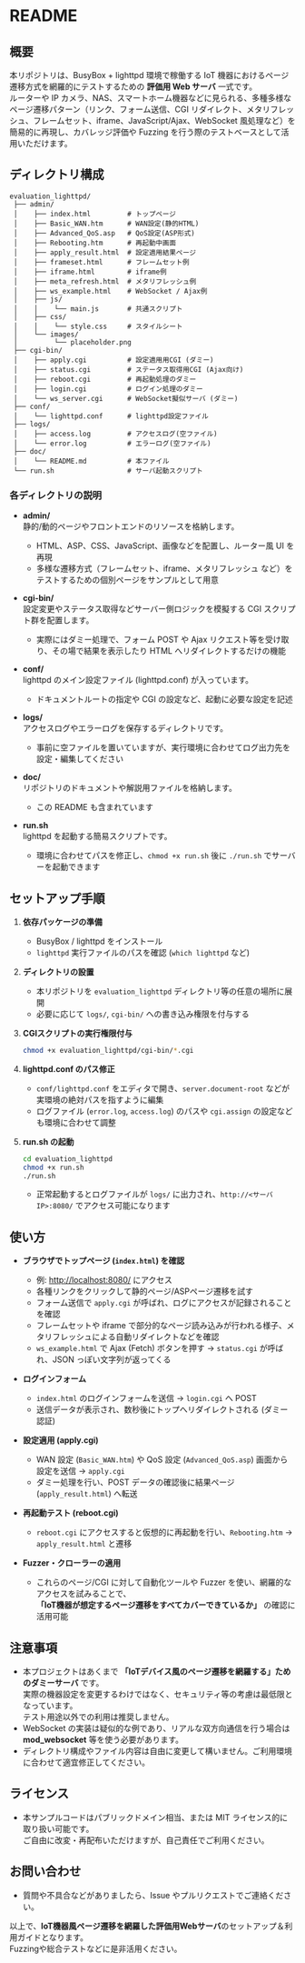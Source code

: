 # README

## 概要
本リポジトリは、BusyBox + lighttpd 環境で稼働する IoT 機器におけるページ遷移方式を網羅的にテストするための **評価用 Web サーバ** 一式です。  
ルーターや IP カメラ、NAS、スマートホーム機器などに見られる、多種多様なページ遷移パターン（リンク、フォーム送信、CGI リダイレクト、メタリフレッシュ、フレームセット、iframe、JavaScript/Ajax、WebSocket 風処理など）を簡易的に再現し、カバレッジ評価や Fuzzing を行う際のテストベースとして活用いただけます。

## ディレクトリ構成

```
evaluation_lighttpd/
 ├── admin/
 │    ├── index.html         # トップページ
 │    ├── Basic_WAN.htm      # WAN設定(静的HTML)
 │    ├── Advanced_QoS.asp   # QoS設定(ASP形式)
 │    ├── Rebooting.htm      # 再起動中画面
 │    ├── apply_result.html  # 設定適用結果ページ
 │    ├── frameset.html      # フレームセット例
 │    ├── iframe.html        # iframe例
 │    ├── meta_refresh.html  # メタリフレッシュ例
 │    ├── ws_example.html    # WebSocket / Ajax例
 │    ├── js/
 │    │    └── main.js       # 共通スクリプト
 │    ├── css/
 │    │    └── style.css     # スタイルシート
 │    └── images/
 │         └── placeholder.png
 ├── cgi-bin/
 │    ├── apply.cgi          # 設定適用用CGI (ダミー)
 │    ├── status.cgi         # ステータス取得用CGI (Ajax向け)
 │    ├── reboot.cgi         # 再起動処理のダミー
 │    ├── login.cgi          # ログイン処理のダミー
 │    └── ws_server.cgi      # WebSocket擬似サーバ (ダミー)
 ├── conf/
 │    └── lighttpd.conf      # lighttpd設定ファイル
 ├── logs/
 │    ├── access.log         # アクセスログ(空ファイル)
 │    └── error.log          # エラーログ(空ファイル)
 ├── doc/
 │    └── README.md          # 本ファイル
 └── run.sh                  # サーバ起動スクリプト
```

### 各ディレクトリの説明

- **admin/**  
  静的/動的ページやフロントエンドのリソースを格納します。  
  - HTML、ASP、CSS、JavaScript、画像などを配置し、ルーター風 UI を再現  
  - 多様な遷移方式（フレームセット、iframe、メタリフレッシュ など）をテストするための個別ページをサンプルとして用意

- **cgi-bin/**  
  設定変更やステータス取得などサーバー側ロジックを模擬する CGI スクリプト群を配置します。  
  - 実際にはダミー処理で、フォーム POST や Ajax リクエスト等を受け取り、その場で結果を表示したり HTML へリダイレクトするだけの機能

- **conf/**  
  lighttpd のメイン設定ファイル (lighttpd.conf) が入っています。  
  - ドキュメントルートの指定や CGI の設定など、起動に必要な設定を記述

- **logs/**  
  アクセスログやエラーログを保存するディレクトリです。  
  - 事前に空ファイルを置いていますが、実行環境に合わせてログ出力先を設定・編集してください

- **doc/**  
  リポジトリのドキュメントや解説用ファイルを格納します。  
  - この README も含まれています

- **run.sh**  
  lighttpd を起動する簡易スクリプトです。  
  - 環境に合わせてパスを修正し、`chmod +x run.sh` 後に `./run.sh` でサーバーを起動できます

## セットアップ手順

1. **依存パッケージの準備**  
   - BusyBox / lighttpd をインストール  
   - `lighttpd` 実行ファイルのパスを確認 (`which lighttpd` など)  

2. **ディレクトリの設置**  
   - 本リポジトリを `evaluation_lighttpd` ディレクトリ等の任意の場所に展開  
   - 必要に応じて `logs/`, `cgi-bin/` への書き込み権限を付与する  

3. **CGIスクリプトの実行権限付与**  
   ```bash
   chmod +x evaluation_lighttpd/cgi-bin/*.cgi
   ```

4. **lighttpd.conf のパス修正**  
   - `conf/lighttpd.conf` をエディタで開き、`server.document-root` などが実環境の絶対パスを指すように編集  
   - ログファイル (`error.log`, `access.log`) のパスや `cgi.assign` の設定なども環境に合わせて調整

5. **run.sh の起動**  
   ```bash
   cd evaluation_lighttpd
   chmod +x run.sh
   ./run.sh
   ```
   - 正常起動するとログファイルが `logs/` に出力され、`http://<サーバIP>:8080/` でアクセス可能になります

## 使い方

- **ブラウザでトップページ (`index.html`) を確認**  
  - 例: [http://localhost:8080/](http://localhost:8080/) にアクセス  
  - 各種リンクをクリックして静的ページ/ASPページ遷移を試す  
  - フォーム送信で `apply.cgi` が呼ばれ、ログにアクセスが記録されることを確認  
  - フレームセットや iframe で部分的なページ読み込みが行われる様子、メタリフレッシュによる自動リダイレクトなどを確認  
  - `ws_example.html` で Ajax (Fetch) ボタンを押す → `status.cgi` が呼ばれ、JSON っぽい文字列が返ってくる  

- **ログインフォーム**  
  - `index.html` のログインフォームを送信 → `login.cgi` へ POST  
  - 送信データが表示され、数秒後にトップへリダイレクトされる (ダミー認証)

- **設定適用 (apply.cgi)**  
  - WAN 設定 (`Basic_WAN.htm`) や QoS 設定 (`Advanced_QoS.asp`) 画面から設定を送信 → `apply.cgi`  
  - ダミー処理を行い、POST データの確認後に結果ページ (`apply_result.html`) へ転送

- **再起動テスト (reboot.cgi)**  
  - `reboot.cgi` にアクセスすると仮想的に再起動を行い、`Rebooting.htm` → `apply_result.html` と遷移

- **Fuzzer・クローラーの適用**  
  - これらのページ/CGI に対して自動化ツールや Fuzzer を使い、網羅的なアクセスを試みることで、  
    **「IoT機器が想定するページ遷移をすべてカバーできているか」** の確認に活用可能

## 注意事項
- 本プロジェクトはあくまで **「IoTデバイス風のページ遷移を網羅する」ためのダミーサーバ** です。  
  実際の機器設定を変更するわけではなく、セキュリティ等の考慮は最低限となっています。  
  テスト用途以外での利用は推奨しません。  
- WebSocket の実装は疑似的な例であり、リアルな双方向通信を行う場合は **mod_websocket** 等を使う必要があります。  
- ディレクトリ構成やファイル内容は自由に変更して構いません。ご利用環境に合わせて適宜修正してください。

## ライセンス
- 本サンプルコードはパブリックドメイン相当、または MIT ライセンス的に取り扱い可能です。  
  ご自由に改変・再配布いただけますが、自己責任でご利用ください。

## お問い合わせ
- 質問や不具合などがありましたら、Issue やプルリクエストでご連絡ください。  

以上で、**IoT機器風ページ遷移を網羅した評価用Webサーバ**のセットアップ＆利用ガイドとなります。  
Fuzzingや総合テストなどに是非活用ください。